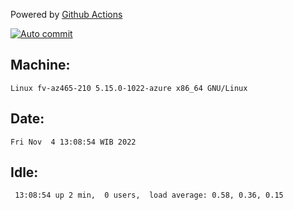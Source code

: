 Powered by [Github Actions](https://github.com/features/actions)

[![Auto commit](https://github.com/hiage/workstation/workflows/Auto%20commit/badge.svg)](https://github.com/hiage/workstation/actions?query=workflow%3A%22Auto+commit%22)

## Machine:
```
Linux fv-az465-210 5.15.0-1022-azure x86_64 GNU/Linux
```
## Date:
```
Fri Nov  4 13:08:54 WIB 2022
```
## Idle:
```
 13:08:54 up 2 min,  0 users,  load average: 0.58, 0.36, 0.15
```
